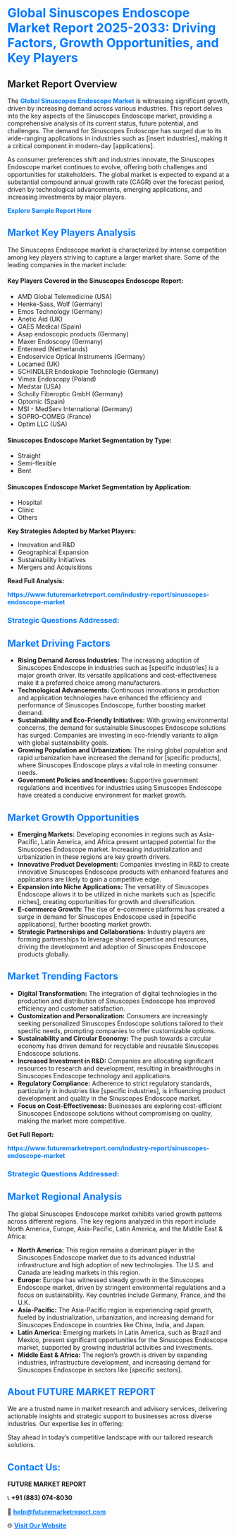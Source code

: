 <h1 style="color: #007BFF;">Global Sinuscopes Endoscope Market Report 2025-2033: Driving Factors, Growth Opportunities, and Key Players</h1>

<section id="overview">
<h2>Market Report Overview</h2>
<p>The <a href="https://www.futuremarketreport.com/industry-report/sinuscopes-endoscope-market" style="color: #007BFF; text-decoration: none;"><strong>Global Sinuscopes Endoscope Market</strong></a> is witnessing significant growth, driven by increasing demand across various industries. This report delves into the key aspects of the Sinuscopes Endoscope market, providing a comprehensive analysis of its current status, future potential, and challenges. The demand for Sinuscopes Endoscope has surged due to its wide-ranging applications in industries such as [insert industries], making it a critical component in modern-day [applications].</p>
<p>As consumer preferences shift and industries innovate, the Sinuscopes Endoscope market continues to evolve, offering both challenges and opportunities for stakeholders. The global market is expected to expand at a substantial compound annual growth rate (CAGR) over the forecast period, driven by technological advancements, emerging applications, and increasing investments by major players.</p>
</section>

<section id="overview">
<p><a href="https://www.futuremarketreport.com/request-sample/reportId=64765" style="color: #007BFF; text-decoration: none;"><strong>Explore Sample Report Here</strong></a></p>
</section>

<section id="key-players">
<h2 style="color: #007BFF;">Market Key Players Analysis</h2>
<p>The Sinuscopes Endoscope market is characterized by intense competition among key players striving to capture a larger market share. Some of the leading companies in the market include:</p>
<h4>Key Players Covered in the Sinuscopes Endoscope Report:</h4>
<ul><li>AMD Global Telemedicine (USA)</li><li>Henke-Sass, Wolf (Germany)</li><li>Emos Technology (Germany)</li><li>Anetic Aid (UK)</li><li>GAES Medical (Spain)</li><li>Asap endoscopic products (Germany)</li><li>Maxer Endoscopy (Germany)</li><li>Entermed (Netherlands)</li><li>Endoservice Optical Instruments (Germany)</li><li>Locamed (UK)</li><li>SCHINDLER Endoskopie Technologie (Germany)</li><li>Vimex Endoscopy (Poland)</li><li>Medstar (USA)</li><li>Scholly Fiberoptic GmbH (Germany)</li><li>Optomic (Spain)</li><li>MSI - MedServ International (Germany)</li><li>SOPRO-COMEG (France)</li><li>Optim LLC (USA)</li></ul>
<h4>Sinuscopes Endoscope Market Segmentation by Type:</h4>
<ul><li>Straight</li><li>Semi-flexible</li><li>Bent</li></ul>

<h4>Sinuscopes Endoscope Market Segmentation by Application:</h4>
<ul><li>Hospital</li><li>Clinic</li><li>Others</li></ul>
<p><strong>Key Strategies Adopted by Market Players:</strong></p>
<ul>
<li>Innovation and R&D</li>
<li>Geographical Expansion</li>
<li>Sustainability Initiatives</li>
<li>Mergers and Acquisitions</li>
</ul>
</section>

<section>
<p><strong>Read Full Analysis: </strong></p><a href="https://www.futuremarketreport.com/industry-report/sinuscopes-endoscope-market" style="color: #007BFF; text-decoration: none;"><strong>https://www.futuremarketreport.com/industry-report/sinuscopes-endoscope-market</strong></a>
<h3 style="color: #007BFF;">Strategic Questions Addressed:</h3>
</section>

<section id="driving-factors">
<h2 style="color: #007BFF;">Market Driving Factors</h2>
<ul>
<li><strong>Rising Demand Across Industries:</strong> The increasing adoption of Sinuscopes Endoscope in industries such as [specific industries] is a major growth driver. Its versatile applications and cost-effectiveness make it a preferred choice among manufacturers.</li>
<li><strong>Technological Advancements:</strong> Continuous innovations in production and application technologies have enhanced the efficiency and performance of Sinuscopes Endoscope, further boosting market demand.</li>
<li><strong>Sustainability and Eco-Friendly Initiatives:</strong> With growing environmental concerns, the demand for sustainable Sinuscopes Endoscope solutions has surged. Companies are investing in eco-friendly variants to align with global sustainability goals.</li>
<li><strong>Growing Population and Urbanization:</strong> The rising global population and rapid urbanization have increased the demand for [specific products], where Sinuscopes Endoscope plays a vital role in meeting consumer needs.</li>
<li><strong>Government Policies and Incentives:</strong> Supportive government regulations and incentives for industries using Sinuscopes Endoscope have created a conducive environment for market growth.</li>
</ul>
</section>

<section id="growth-opportunities">
<h2 style="color: #007BFF;">Market Growth Opportunities</h2>
<ul>
<li><strong>Emerging Markets:</strong> Developing economies in regions such as Asia-Pacific, Latin America, and Africa present untapped potential for the Sinuscopes Endoscope market. Increasing industrialization and urbanization in these regions are key growth drivers.</li>
<li><strong>Innovative Product Development:</strong> Companies investing in R&D to create innovative Sinuscopes Endoscope products with enhanced features and applications are likely to gain a competitive edge.</li>
<li><strong>Expansion into Niche Applications:</strong> The versatility of Sinuscopes Endoscope allows it to be utilized in niche markets such as [specific niches], creating opportunities for growth and diversification.</li>
<li><strong>E-commerce Growth:</strong> The rise of e-commerce platforms has created a surge in demand for Sinuscopes Endoscope used in [specific applications], further boosting market growth.</li>
<li><strong>Strategic Partnerships and Collaborations:</strong> Industry players are forming partnerships to leverage shared expertise and resources, driving the development and adoption of Sinuscopes Endoscope products globally.</li>
</ul>
</section>

<section id="trending-factors">
<h2 style="color: #007BFF;">Market Trending Factors</h2>
<ul>
<li><strong>Digital Transformation:</strong> The integration of digital technologies in the production and distribution of Sinuscopes Endoscope has improved efficiency and customer satisfaction.</li>
<li><strong>Customization and Personalization:</strong> Consumers are increasingly seeking personalized Sinuscopes Endoscope solutions tailored to their specific needs, prompting companies to offer customizable options.</li>
<li><strong>Sustainability and Circular Economy:</strong> The push towards a circular economy has driven demand for recyclable and reusable Sinuscopes Endoscope solutions.</li>
<li><strong>Increased Investment in R&D:</strong> Companies are allocating significant resources to research and development, resulting in breakthroughs in Sinuscopes Endoscope technology and applications.</li>
<li><strong>Regulatory Compliance:</strong> Adherence to strict regulatory standards, particularly in industries like [specific industries], is influencing product development and quality in the Sinuscopes Endoscope market.</li>
<li><strong>Focus on Cost-Effectiveness:</strong> Businesses are exploring cost-efficient Sinuscopes Endoscope solutions without compromising on quality, making the market more competitive.</li>
</ul>
</section>

<section>
<p><strong>Get Full Report: </strong></p><a href="https://www.futuremarketreport.com/industry-report/sinuscopes-endoscope-market" style="color: #007BFF; text-decoration: none;"><strong>https://www.futuremarketreport.com/industry-report/sinuscopes-endoscope-market</strong></a>
<h3 style="color: #007BFF;">Strategic Questions Addressed:</h3>
</section>


<section id="regional-analysis">
<h2 style="color: #007BFF;">Market Regional Analysis</h2>
<p>The global Sinuscopes Endoscope market exhibits varied growth patterns across different regions. The key regions analyzed in this report include North America, Europe, Asia-Pacific, Latin America, and the Middle East & Africa:</p>
<ul>
<li><strong>North America:</strong> This region remains a dominant player in the Sinuscopes Endoscope market due to its advanced industrial infrastructure and high adoption of new technologies. The U.S. and Canada are leading markets in this region.</li>
<li><strong>Europe:</strong> Europe has witnessed steady growth in the Sinuscopes Endoscope market, driven by stringent environmental regulations and a focus on sustainability. Key countries include Germany, France, and the U.K.</li>
<li><strong>Asia-Pacific:</strong> The Asia-Pacific region is experiencing rapid growth, fueled by industrialization, urbanization, and increasing demand for Sinuscopes Endoscope in countries like China, India, and Japan.</li>
<li><strong>Latin America:</strong> Emerging markets in Latin America, such as Brazil and Mexico, present significant opportunities for the Sinuscopes Endoscope market, supported by growing industrial activities and investments.</li>
<li><strong>Middle East & Africa:</strong> The region’s growth is driven by expanding industries, infrastructure development, and increasing demand for Sinuscopes Endoscope in sectors like [specific sectors].</li>
</ul>
</section>

<footer>
<h2 style="color: #007BFF;">About FUTURE MARKET REPORT</h2>
<p>We are a trusted name in market research and advisory services, delivering actionable insights and strategic support to businesses across diverse industries. Our expertise lies in offering:</p>

<p>Stay ahead in today’s competitive landscape with our tailored research solutions.</p>

<h2 style="color: #007BFF;">Contact Us:</h2>
<p><strong>FUTURE MARKET REPORT</strong></p>
<p>📞 <strong>+91 (883) 074-8030</strong></p>
<p>📧 <strong><a href="mailto:help@futuremarketreport.com" style="color: #007BFF;">help@futuremarketreport.com</a></strong></p>
<p>🌐 <strong><a href="https://www.futuremarketreport.com/" style="color: #007BFF;">Visit Our Website</a></strong></p>
</footer>